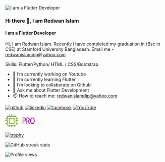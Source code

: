 ![I am a Flutter Developer](https://media-exp1.licdn.com/dms/image/C5622AQHv_z3ZozuWZA/feedshare-shrink_800/0/1641583240365?e=1644451200&v=beta&t=hDKksOxJ_xf43I_uIxsXMnrdXQP7Z8MMp2Ev22wZYMY)

### Hi there 👋, I am Redwan Islam
#### I am a Flutter Developer

Hi, I am Redwan Islam. Recently i have completed my graduation in (Bsc in CSE) at Stamford University Bangladesh. Email me - redwanislamdip@yahoo.com 

Skills: Flutter/Python/ HTML / CSS/Bootstrap

- 🔭 I’m currently working on Youtube 
- 🌱 I’m currently learning Flutter 
- 👯 I’m looking to collaborate on Github 
- 💬 Ask me about Flutter Development 
- 📫 How to reach me: redwanislamdip@yahoo.com 


[<img src='https://cdn.jsdelivr.net/npm/simple-icons@3.0.1/icons/github.svg' alt='github' height='40'>](https://github.com/https://github.com/Redwan-Islam)  [<img src='https://cdn.jsdelivr.net/npm/simple-icons@3.0.1/icons/linkedin.svg' alt='linkedin' height='40'>](https://www.linkedin.com/in/www.linkedin.com/in/redwan-islam1999/)  [<img src='https://cdn.jsdelivr.net/npm/simple-icons@3.0.1/icons/facebook.svg' alt='facebook' height='40'>](https://www.facebook.com/https://www.facebook.com/Redwanislamdip/)  [<img src='https://cdn.jsdelivr.net/npm/simple-icons@3.0.1/icons/youtube.svg' alt='YouTube' height='40'>](https://www.youtube.com/channel/https://www.youtube.com/channel/UCeNfWfHFRpU4ZDKK1HMGVNA)  

<a href='https://docs.github.com/en/developers'><img src='https://raw.githubusercontent.com/acervenky/animated-github-badges/master/assets/devbadge.gif' width='40' height='40'></a> <a href='https://github.com/pricing'><img src='https://raw.githubusercontent.com/acervenky/animated-github-badges/master/assets/pro.gif' width='40' height='40'></a> 

[![trophy](https://github-profile-trophy.vercel.app/?username=https://github.com/Redwan-Islam)](https://github.com/ryo-ma/github-profile-trophy)

![GitHub streak stats](https://github-readme-streak-stats.herokuapp.com/?user=https://github.com/Redwan-Islam)  

![Profile views](https://gpvc.arturio.dev/https://github.com/Redwan-Islam)  
